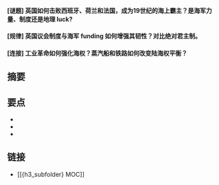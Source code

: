 #### [谜题] 英国如何击败西班牙、荷兰和法国，成为19世纪的海上霸主？是海军力量、制度还是地理 luck?


#### [规律] 英国议会制度与海军 funding 如何增强其韧性？对比绝对君主制。


#### [连接] 工业革命如何强化海权？蒸汽船和铁路如何改变陆海权平衡？


## 摘要


## 要点

- 
- 
- 

## 链接

- [[{h3_subfolder} MOC]]
